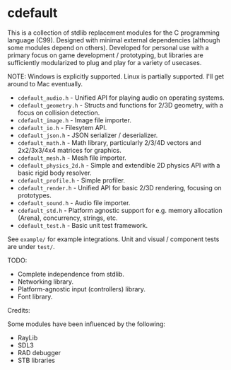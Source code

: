 # cdefault

This is a collection of stdlib replacement modules for the C programming language (C99).
Designed with minimal external dependencies (although some modules depend on others).
Developed for personal use with a primary focus on game development / prototyping, but
libraries are sufficiently modularized to plug and play for a variety of usecases.

NOTE: Windows is explicitly supported. Linux is partially supported. I'll get around to Mac eventually.

*  `cdefault_audio.h`      - Unified API for playing audio on operating systems.
*  `cdefault_geometry.h`   - Structs and functions for 2/3D geometry, with a focus on collision detection.
*  `cdefault_image.h`      - Image file importer.
*  `cdefault_io.h`         - Filesytem API.
*  `cdefault_json.h`       - JSON serializer / deserializer.
*  `cdefault_math.h`       - Math library, particularly 2/3/4D vectors and 2x2/3x3/4x4 matrices for graphics.
*  `cdefault_mesh.h`       - Mesh file importer.
*  `cdefault_physics_2d.h` - Simple and extendible 2D physics API with a basic rigid body resolver.
*  `cdefault_profile.h`    - Simple profiler.
*  `cdefault_render.h`     - Unified API for basic 2/3D rendering, focusing on prototypes.
*  `cdefault_sound.h`      - Audio file importer.
*  `cdefault_std.h`        - Platform agnostic support for e.g. memory allocation (Arena), concurrency, strings, etc.
*  `cdefault_test.h`       - Basic unit test framework.

See `example/` for example integrations. Unit and visual / component tests are under `test/`.

TODO:

*  Complete independence from stdlib.
*  Networking library.
*  Platform-agnostic input (controllers) library.
*  Font library.

Credits:

Some modules have been influenced by the following:

*  RayLib
*  SDL3
*  RAD debugger
*  STB libraries
